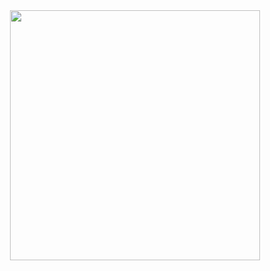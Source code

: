 <div align="center">
  <img src="https://user-images.githubusercontent.com/43222687/173923251-63eca3a1-c9d1-4e85-a21b-bd2cbac962bb.png" width="400px">
</div>
